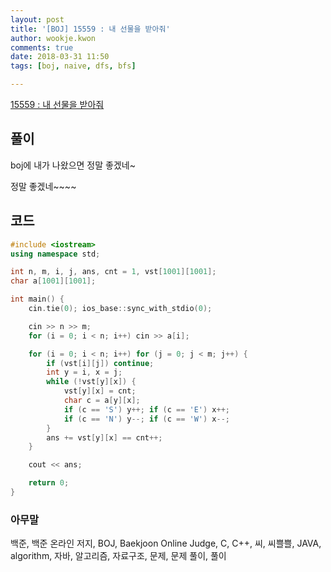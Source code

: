 ```yaml
---
layout: post
title: '[BOJ] 15559 : 내 선물을 받아줘'
author: wookje.kwon
comments: true
date: 2018-03-31 11:50
tags: [boj, naive, dfs, bfs]

---
```


[15559 : 내 선물을 받아줘](https://www.acmicpc.net/problem/15550)

## 풀이

boj에 내가 나왔으면 정말 좋겠네~

정말 좋겠네~~~~

## 코드

```cpp
#include <iostream>
using namespace std;

int n, m, i, j, ans, cnt = 1, vst[1001][1001];
char a[1001][1001];

int main() {
    cin.tie(0); ios_base::sync_with_stdio(0);

    cin >> n >> m;
    for (i = 0; i < n; i++) cin >> a[i];

    for (i = 0; i < n; i++) for (j = 0; j < m; j++) {
        if (vst[i][j]) continue;
        int y = i, x = j;
        while (!vst[y][x]) {
            vst[y][x] = cnt;
            char c = a[y][x];
            if (c == 'S') y++; if (c == 'E') x++;
            if (c == 'N') y--; if (c == 'W') x--;
        }
        ans += vst[y][x] == cnt++;
    }

    cout << ans;

    return 0;
}
```

### 아무말  
백준, 백준 온라인 저지, BOJ, Baekjoon Online Judge, C, C++, 씨, 씨쁠쁠, JAVA, algorithm, 자바, 알고리즘, 자료구조, 문제, 문제 풀이, 풀이
